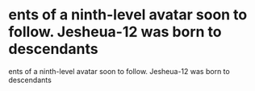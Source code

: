 # ents of a ninth-level avatar soon to follow. Jesheua-12 was born to descendants

ents of a ninth-level avatar soon to follow. Jesheua-12 was born to descendants